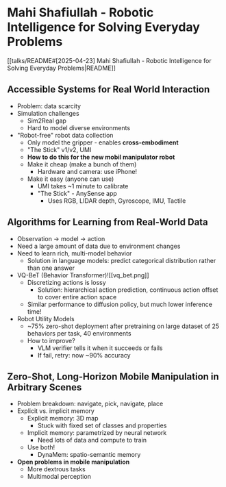 # Mahi Shafiullah - Robotic Intelligence for Solving Everyday Problems

[[talks/README#[2025-04-23] Mahi Shafiullah - Robotic Intelligence for Solving Everyday Problems|README]]

## Accessible Systems for Real World Interaction

- Problem: data scarcity
- Simulation challenges
	- Sim2Real gap
	- Hard to model diverse environments
- "Robot-free" robot data collection
	- Only model the gripper - enables **cross-embodiment**
	- "The Stick" v1/v2, UMI
	- **How to do this for the new mobil manipulator robot**
	- Make it cheap (make a bunch of them)
		- Hardware and camera: use iPhone!
	- Make it easy (anyone can use)
		- UMI takes ~1 minute to calibrate
		- "The Stick" - AnySense app
			- Uses RGB, LIDAR depth, Gyroscope, IMU, Tactile

## Algorithms for Learning from Real-World Data

- Observation -> model -> action
- Need a large amount of data due to environment changes
- Need to learn rich, multi-model behavior
	- Solution in language models: predict categorical distribution rather than one answer
- VQ-BeT (Behavior Transformer)![[vq_bet.png]]
	- Discretizing actions is lossy
		- Solution: hierarchical action prediction, continuous action offset to cover entire action space
	- Similar performance to diffusion policy, but much lower inference time!
- Robot Utility Models
	- ~75% zero-shot deployment after pretraining on large dataset of 25 behaviors per task, 40 environments
	- How to improve?
		- VLM verifier tells it when it succeeds or fails
		- If fail, retry: now ~90% accuracy

## Zero-Shot, Long-Horizon Mobile Manipulation in Arbitrary Scenes

- Problem breakdown: navigate, pick, navigate, place
- Explicit vs. implicit memory
	- Explicit memory: 3D map
		- Stuck with fixed set of classes and properties
	- Implicit memory: parametrized by neural network
		- Need lots of data and compute to train
	- Use both!
		- DynaMem: spatio-semantic memory
- **Open problems in mobile manipulation**
	- More dextrous tasks
	- Multimodal perception
